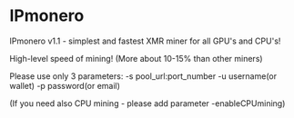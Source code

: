 # IPmonero
IPmonero v1.1 - simplest and fastest XMR miner for all GPU's and CPU's!

High-level speed of mining! (More about 10-15% than other miners)

Please use only 3 parameters:
-s pool_url:port_number
-u username(or wallet)
-p password(or email)

(If you need also CPU mining - please add parameter -enableCPUmining)
